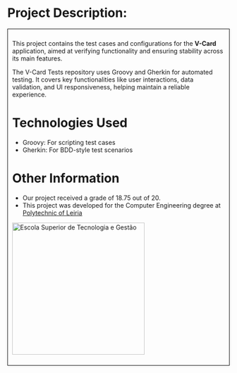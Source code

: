 <h1>Project Description:</h1>
<div style="border: 1px solid black; padding: 10px;">
<p>This project contains the test cases and configurations for the <strong>V-Card</strong> application, aimed at verifying functionality and ensuring stability across its main features.</p>
<p>The V-Card Tests repository uses Groovy and Gherkin for automated testing. It covers key functionalities like user interactions, data validation, and UI responsiveness, helping maintain a reliable experience.</p>

<h1>Technologies Used</h1>
<ul>
  <li>Groovy: For scripting test cases</li>
  <li>Gherkin: For BDD-style test scenarios</li>
</ul>

<h1>Other Information</h1>
<ul>
  <li>Our project received a grade of 18.75 out of 20.</li>
  <li>This project was developed for the Computer Engineering degree at <a href="https://www.ipleiria.pt/curso/licenciatura-em-engenharia-informatica/" rel="nofollow">Polytechnic of Leiria</a></li>
</ul>

<p><a href="https://www.ipleiria.pt/estg/" rel="nofollow"><img src="https://www.ipleiria.pt/normasgraficas/wp-content/uploads/sites/80/2017/09/estg_h-01.jpg" width="300" alt="Escola Superior de Tecnologia e Gestão" title="Escola Superior de Tecnologia e Gestão"></a></p>
</div>

